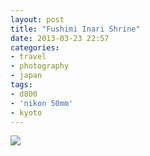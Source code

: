 ```yaml
---
layout: post
title: "Fushimi Inari Shrine"
date: 2013-03-23 22:57
categories: 
- travel
- photography
- japan
tags:
- d800
- 'nikon 50mm'
- kyoto
---
```

<a href="http://www.flickr.com/photos/zacharyz/8596133681/">
<img src="http://farm9.staticflickr.com/8098/8596133681_f8da0f89bf_b.jpg">
</a>

